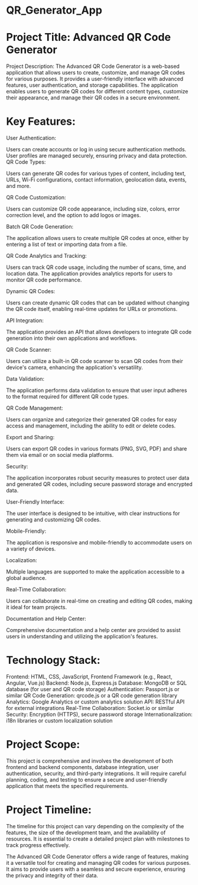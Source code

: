 # QR_Generator_App

# Project Title: Advanced QR Code Generator

Project Description:
The Advanced QR Code Generator is a web-based application that allows users to create, customize, and manage QR codes for various purposes. It provides a user-friendly interface with advanced features, user authentication, and storage capabilities. The application enables users to generate QR codes for different content types, customize their appearance, and manage their QR codes in a secure environment.

# Key Features:

User Authentication:

Users can create accounts or log in using secure authentication methods.
User profiles are managed securely, ensuring privacy and data protection.
QR Code Types:

Users can generate QR codes for various types of content, including text, URLs, Wi-Fi configurations, contact information, geolocation data, events, and more.

QR Code Customization:

Users can customize QR code appearance, including size, colors, error correction level, and the option to add logos or images.

Batch QR Code Generation:

The application allows users to create multiple QR codes at once, either by entering a list of text or importing data from a file.

QR Code Analytics and Tracking:

Users can track QR code usage, including the number of scans, time, and location data. The application provides analytics reports for users to monitor QR code performance.

Dynamic QR Codes:

Users can create dynamic QR codes that can be updated without changing the QR code itself, enabling real-time updates for URLs or promotions.

API Integration:

The application provides an API that allows developers to integrate QR code generation into their own applications and workflows.

QR Code Scanner:

Users can utilize a built-in QR code scanner to scan QR codes from their device's camera, enhancing the application's versatility.

Data Validation:

The application performs data validation to ensure that user input adheres to the format required for different QR code types.

QR Code Management:

Users can organize and categorize their generated QR codes for easy access and management, including the ability to edit or delete codes.

Export and Sharing:

Users can export QR codes in various formats (PNG, SVG, PDF) and share them via email or on social media platforms.

Security:

The application incorporates robust security measures to protect user data and generated QR codes, including secure password storage and encrypted data.

User-Friendly Interface:

The user interface is designed to be intuitive, with clear instructions for generating and customizing QR codes.

Mobile-Friendly:

The application is responsive and mobile-friendly to accommodate users on a variety of devices.

Localization:

Multiple languages are supported to make the application accessible to a global audience.

Real-Time Collaboration:

Users can collaborate in real-time on creating and editing QR codes, making it ideal for team projects.

Documentation and Help Center:

Comprehensive documentation and a help center are provided to assist users in understanding and utilizing the application's features.

# Technology Stack:

Frontend: HTML, CSS, JavaScript, Frontend Framework (e.g., React, Angular, Vue.js)
Backend: Node.js, Express.js
Database: MongoDB or SQL database (for user and QR code storage)
Authentication: Passport.js or similar
QR Code Generation: qrcode.js or a QR code generation library
Analytics: Google Analytics or custom analytics solution
API: RESTful API for external integrations
Real-Time Collaboration: Socket.io or similar
Security: Encryption (HTTPS), secure password storage
Internationalization: i18n libraries or custom localization solution

# Project Scope:

This project is comprehensive and involves the development of both frontend and backend components, database integration, user authentication, security, and third-party integrations. It will require careful planning, coding, and testing to ensure a secure and user-friendly application that meets the specified requirements.

# Project Timeline:

The timeline for this project can vary depending on the complexity of the features, the size of the development team, and the availability of resources. It is essential to create a detailed project plan with milestones to track progress effectively.

The Advanced QR Code Generator offers a wide range of features, making it a versatile tool for creating and managing QR codes for various purposes. It aims to provide users with a seamless and secure experience, ensuring the privacy and integrity of their data.
